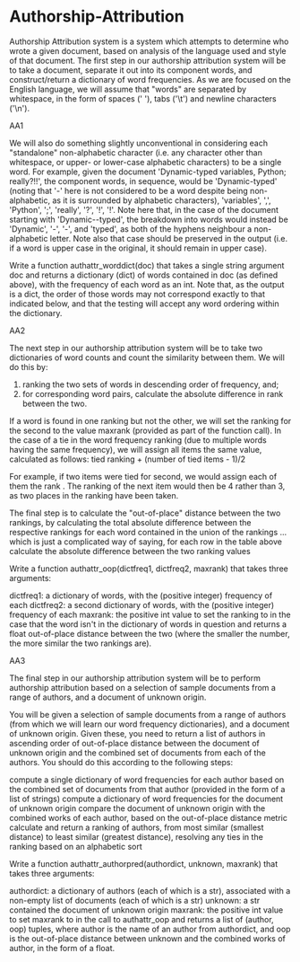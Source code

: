 # Authorship-Attribution
Authorship Attribution system is a system which attempts to determine who wrote a given document, based on analysis of the language used and style of that document.
The first step in our authorship attribution system will be to take a document, separate it out into its component words, and construct/return a dictionary of word frequencies. As we are focused on the English language, we will assume that "words" are separated by whitespace, in the form of spaces (' '), tabs ('\t') and newline characters ('\n').

AA1

We will also do something slightly unconventional in considering each "standalone" non-alphabetic character (i.e. any character other than whitespace, or upper- or lower-case alphabetic characters) to be a single word. For example, given the document 'Dynamic-typed variables, Python; really?!!', the component words, in sequence, would be 'Dynamic-typed' (noting that '-' here is not considered to be a word despite being non-alphabetic, as it is surrounded by alphabetic characters), 'variables', ',', 'Python', ';', 'really', '?', '!', '!'. Note here that, in the case of the document starting with 'Dynamic--typed', the breakdown into words would instead be 'Dynamic', '-', '-', and 'typed', as both of the hyphens neighbour a non-alphabetic letter. Note also that case should be preserved in the output (i.e. if a word is upper case in the original, it should remain in upper case).

Write a function authattr_worddict(doc) that takes a single string argument doc and returns a dictionary (dict) of words contained in doc (as defined above), with the frequency of each word as an int. Note that, as the output is a dict, the order of those words may not correspond exactly to that indicated below, and that the testing will accept any word ordering within the dictionary.

AA2

The next step in our authorship attribution system will be to take two dictionaries of word counts and count the similarity between them. We will do this by:

1. ranking the two sets of words in descending order of frequency, and;
2. for corresponding word pairs, calculate the absolute difference in rank between the two.

If a word is found in one ranking but not the other, we will set the ranking for the second to the value maxrank (provided as part of the function call). In the case of a tie in the word frequency ranking (due to multiple words having the same frequency), we will assign all items the same value, calculated as follows: tied ranking + (number of tied items - 1)/2

For example, if two items were tied for second, we would assign each of them the rank . The ranking of the next item would then be 4 rather than 3, as two places in the ranking have been taken.

The final step is to calculate the "out-of-place" distance between the two rankings, by calculating the total absolute difference between the respective rankings for each word contained in the union of the rankings ... which is just a complicated way of saying, for each row in the table above calculate the absolute difference between the two ranking values 

Write a function authattr_oop(dictfreq1, dictfreq2, maxrank) that takes three arguments:

dictfreq1: a dictionary of words, with the (positive integer) frequency of each
dictfreq2: a second dictionary of words, with the (positive integer) frequency of each
maxrank: the positive int value to set the ranking to in the case that the word isn't in the dictionary of words in question
and returns a float out-of-place distance between the two (where the smaller the number, the more similar the two rankings are).

AA3

The final step in our authorship attribution system will be to perform authorship attribution based on a selection of sample documents from a range of authors, and a document of unknown origin.

You will be given a selection of sample documents from a range of authors (from which we will learn our word frequency dictionaries), and a document of unknown origin. Given these, you need to return a list of authors in ascending order of out-of-place distance between the document of unknown origin and the combined set of documents from each of the authors. You should do this according to the following steps:

compute a single dictionary of word frequencies for each author based on the combined set of documents from that author (provided in the form of a list of strings)
compute a dictionary of word frequencies for the document of unknown origin
compare the document of unknown origin with the combined works of each author, based on the out-of-place distance metric
calculate and return a ranking of authors, from most similar (smallest distance) to least similar (greatest distance), resolving any ties in the ranking based on an alphabetic sort

Write a function authattr_authorpred(authordict, unknown, maxrank) that takes three arguments:

authordict: a dictionary of authors (each of which is a str), associated with a non-empty list of documents (each of which is a str)
unknown: a str contained the document of unknown origin
maxrank: the positive int value to set maxrank to in the call to authattr_oop
and returns a list of (author, oop) tuples, where author is the name of an author from authordict, and oop is the out-of-place distance between unknown and the combined works of author, in the form of a float.

